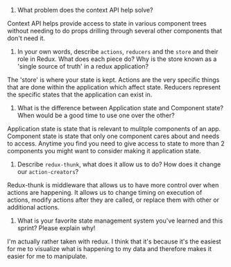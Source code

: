 1. What problem does the context API help solve?

Context API helps provide access to state in various component trees without needing to do props drilling through several other components that don't need it.

1. In your own words, describe `actions`, `reducers` and the `store` and their role in Redux. What does each piece do? Why is the store known as a 'single source of truth' in a redux application?

The 'store' is where your state is kept. Actions are the very specific things that are done within the application which affect state. Reducers represent the specific states that the application can exist in.

1. What is the difference between Application state and Component state? When would be a good time to use one over the other?

Application state is state that is relevant to mulitple components of an app. Component state is state that only one component cares about and needs to access. Anytime you find you need to give access to state to more than 2 components you might want to consider making it application state.

1. Describe `redux-thunk`, what does it allow us to do? How does it change our `action-creators`?

Redux-thunk is middleware that allows us to have more control over when actions are happening. It allows us to change timing on execution of actions, modify actions after they are called, or replace them with other or additional actions.

1. What is your favorite state management system you've learned and this sprint? Please explain why!

I'm actually rather taken with redux. I think that it's because it's the easiest for me to visualize what is happening to my data and therefore makes it easier for me to manipulate.
